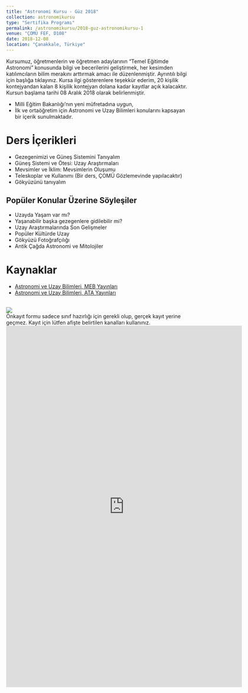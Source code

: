 ```yaml
---
title: "Astronomi Kursu - Güz 2018"
collection: astronomikursu
type: "Sertifika Programı"
permalink: /astronomikursu/2018-guz-astronomikursu-1
venue: "ÇOMÜ FEF, D108"
date: 2018-12-08
location: "Çanakkale, Türkiye"
---
```

Kursumuz, öğretmenlerin ve öğretmen adaylarının “Temel Eğitimde Astronomi” konusunda bilgi ve becerilerini geliştirmek, her kesimden katılımcıların bilim merakını arttırmak amacı ile düzenlenmiştir. Ayrıntılı bilgi için başlığa tıklayınız. Kursa ilgi gösterenlere teşekkür ederim, 20 kişilik kontejyandan kalan 8 kişilik kontejyan dolana kadar kayıtlar açık kalacaktır. Kursun başlama tarihi 08 Aralık 2018 olarak belirlenmiştir.


* Milli Eğitim Bakanlığı’nın yeni müfretadına uygun, 
* İlk ve ortaöğretim için Astronomi ve Uzay Bilimleri konularını kapsayan bir içerik sunulmaktadır.

Ders İçerikleri
======
* Gezegenimizi ve Güneş Sistemini Tanıyalım
* Güneş Sistemi ve Ötesi: Uzay Araştırmaları
* Mevsimler ve İklim: Mevsimlerin Oluşumu
* Teleskoplar ve Kullanımı (Bir ders, ÇOMÜ Gözlemevinde yapılacaktır)
* Gökyüzünü tanıyalım

Popüler Konular Üzerine Söyleşiler
------
* Uzayda Yaşam var mı?
* Yaşanabilir başka gezegenlere gidilebilir mi?
* Uzay Araştırmalarında Son Gelişmeler
* Popüler Kültürde Uzay
* Gökyüzü Fotoğrafçılığı
* Antik Çağda Astronomi ve Mitolojiler

Kaynaklar
======
* <a href="http://www.eba.gov.tr/ekitap?icerik-id=6840" target="_blank">Astronomi ve Uzay Bilimleri, MEB Yayınları</a>
* <a href="http://www.eba.gov.tr/ekitap?icerik-id=6362" target="_blank">Astronomi ve Uzay Bilimleri, ATA Yayınları</a>

<br>
<img src='../images/astronomikursu-afis.jpg'>

<br>
Önkayıt formu sadece sınıf hazırlığı için gerekli olup, gerçek kayıt yerine geçmez. Kayıt için lütfen afişte belirtilen kanalları kullanınız.
<iframe src="https://docs.google.com/forms/d/e/1FAIpQLSdcJB7B6C771J8_OlOcO5CqbQbW0mopsJrJS7e2vfOlC2zY8Q/viewform?embedded=true" width="640" height="980" frameborder="0" marginheight="0" marginwidth="0">Yükleniyor...</iframe>

